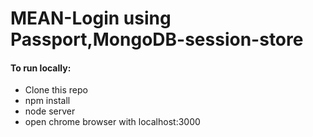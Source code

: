 # MEAN-Login using Passport,MongoDB-session-store

#### To run locally:
- Clone this repo
- npm install
- node server
- open chrome browser with localhost:3000
